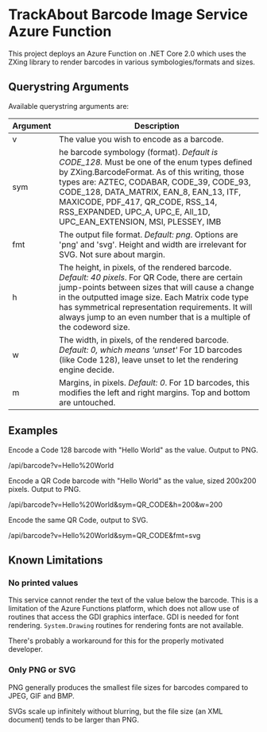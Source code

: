 ﻿# TrackAbout Barcode Image Service Azure Function

This project deploys an Azure Function on .NET Core 2.0 which uses the ZXing library to render barcodes in various symbologies/formats and sizes.

## Querystring Arguments

Available querystring arguments are:

Argument | Description
---------|-------------
v | The value you wish to encode as a barcode.
sym | he barcode symbology (format). _Default is CODE_128._ Must be one of the enum types defined by ZXing.BarcodeFormat. As of this writing, those types are: AZTEC, CODABAR, CODE_39, CODE_93, CODE_128, DATA_MATRIX, EAN_8, EAN_13, ITF, MAXICODE, PDF_417, QR_CODE, RSS_14, RSS_EXPANDED, UPC_A, UPC_E, All_1D, UPC_EAN_EXTENSION, MSI, PLESSEY, IMB
fmt | The output file format. _Default: png_. Options are 'png' and 'svg'. Height and width are irrelevant for SVG. Not sure about margin.
h | The height, in pixels, of the rendered barcode. _Default: 40 pixels_. For QR Code, there are certain jump-points between sizes that will cause a change in the outputted image size. Each Matrix code type has symmetrical representation requirements. It will always jump to an even number that is a multiple of the codeword size. 
w | The width, in pixels, of the rendered barcode. _Default: 0, which means 'unset'_ For 1D barcodes (like Code 128), leave unset to let the rendering engine decide.
m | Margins, in pixels. _Default: 0_. For 1D barcodes, this modifies the left and right margins. Top and bottom are untouched.

## Examples

Encode a Code 128 barcode with "Hello World" as the value. Output to PNG.

 /api/barcode?v=Hello%20World

Encode a QR Code barcode with "Hello World" as the value, sized 200x200 pixels. Output to PNG.

 /api/barcode?v=Hello%20World&sym=QR_CODE&h=200&w=200

Encode the same QR Code, output to SVG.

 /api/barcode?v=Hello%20World&sym=QR_CODE&fmt=svg

## Known Limitations

### No printed values

This service cannot render the text of the value below the barcode.
This is a limitation of the Azure Functions platform, which does not allow use of routines that access the GDI graphics interface.
GDI is needed for font rendering. `System.Drawing` routines for rendering fonts are not available.

There's probably a workaround for this for the properly motivated developer.

### Only PNG or SVG
PNG generally produces the smallest file sizes for barcodes compared to JPEG, GIF and BMP.

SVGs scale up infinitely without blurring, but the file size (an XML document) tends to be larger than PNG.
